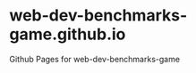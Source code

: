 web-dev-benchmarks-game.github.io
=================================

Github Pages for web-dev-benchmarks-game
